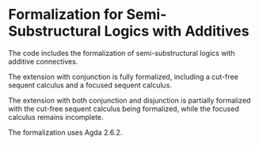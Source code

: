 # Formalization for Semi-Substructural Logics with Additives

The code includes the formalization of semi-substructural logics with additive connectives. 

The extension with conjunction is fully formalized, including a cut-free sequent calculus and a focused sequent calculus. 

The extension with both conjunction and disjunction is partially formalized with the cut-free sequent calculus being formalized, 
while the focused calculus remains incomplete.

The formalization uses Agda 2.6.2.
